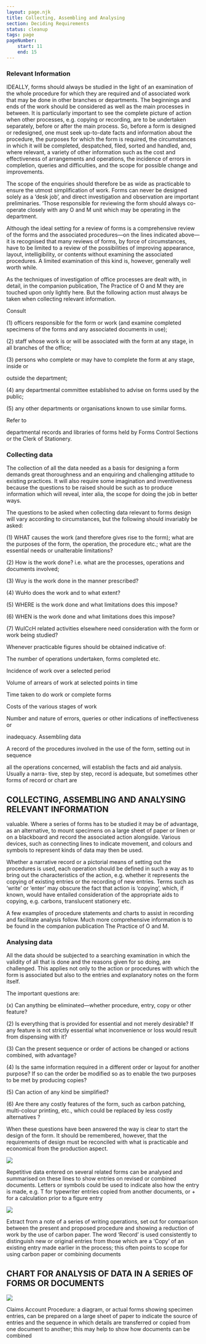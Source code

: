 ```yaml
---
layout: page.njk
title: Collecting, Assembling and Analysing
section: Deciding Requirements
status: cleanup
tags: page
pageNumber:
    start: 11
    end: 15
---
```


### Relevant Information

IDEALLY, forms should always be studied in the light of an examination of the whole
procedure for which they are required and of associated work that may be done in
other branches or departments. The beginnings and ends of the work should be considered as well as the main processes in between. It is particularly important to see the
complete picture of action when other processes, e.g. copying or recording, are to be
undertaken separately, before or after the main process. So, before a form is designed
or redesigned, one must seek up-to-date facts and information about the procedure,
the purposes for which the form is required, the circumstances in which it will be
completed, despatched, filed, sorted and handled, and, where relevant, a variety of
other information such as the cost and effectiveness of arrangements and operations,
the incidence of errors in completion, queries and difficulties, and the scope for possible
change and improvements.

The scope of the enquiries should therefore be as wide as practicable to ensure the
utmost simplification of work. Forms can never be designed solely as a ‘desk job’, and
direct investigation and observation are important preliminaries. ‘Those responsible
for reviewing the form should always co-operate closely with any O and M unit which
may be operating in the department.

Although the ideal setting for a review of forms is a comprehensive review of the
forms and the associated procedures—on the lines indicated above—it is recognised
that many reviews of forms, by force of circumstances, have to be limited to a review
of the possibilities of improving appearance, layout, intelligibility, or contents without
examining the associated procedures. A limited examination of this kind is, however,
generally well worth while.

As the techniques of investigation of office processes are dealt with, in detail, in
the companion publication, The Practice of O and M they are touched upon only
lightly here. But the following action must always be taken when collecting relevant
information.

Consult

(1) officers responsible for the form or work (and examine completed specimens of
the forms and any associated documents in use);

(2) staff whose work is or will be associated with the form at any stage, in all
branches of the office;

(3) persons who complete or may have to complete the form at any stage, inside or

outside the department;

(4) any departmental committee established to advise on forms used by the public;

(5) any other departments or organisations known to use similar forms.

Refer to

departmental records and libraries of forms held by Forms Control Sections or the
Clerk of Stationery.

### Collecting data

The collection of all the data needed as a basis for designing a form demands great
thoroughness and an enquiring and challenging attitude to existing practices. It will
also require some imagination and inventiveness because the questions to be raised
should be such as to produce information which will reveal, inter alia, the scope for
doing the job in better ways.

The questions to be asked when collecting data relevant to forms design will vary
according to circumstances, but the following should invariably be asked:

(1) WHAT causes the work (and therefore gives rise to the form); what are the
purposes of the form, the operation, the procedure etc.; what are the essential needs
or unalterable limitations?

(2) How is the work done? i.e. what are the processes, operations and documents
involved;

(3) Wuy is the work done in the manner prescribed?

(4) WuHo does the work and to what extent?

(5) WHERE is the work done and what limitations does this impose?

(6) WHEN is the work done and what limitations does this impose?

(7) WuICcH related activities elsewhere need consideration with the form or work
being studied?

Whenever practicable figures should be obtained indicative of:

The number of operations undertaken, forms completed etc.

Incidence of work over a selected period

Volume of arrears of work at selected points in time

Time taken to do work or complete forms

Costs of the various stages of work

Number and nature of errors, queries or other indications of ineffectiveness or

inadequacy.
Assembling data

A record of the procedures involved in the use of the form, setting out in sequence

all the operations concerned, will establish the facts and aid analysis. Usually a narra-
tive, step by step, record is adequate, but sometimes other forms of record or chart are

## COLLECTING, ASSEMBLING AND ANALYSING RELEVANT INFORMATION

valuable. Where a series of forms has to be studied it may be of advantage, as an
alternative, to mount specimens on a large sheet of paper or linen or on a blackboard
and record the associated action alongside. Various devices, such as connecting lines
to indicate movement, and colours and symbols to represent kinds of data may then
be used.

Whether a narrative record or a pictorial means of setting out the procedures is used,
each operation should be defined in such a way as to bring out the characteristics of the
action, e.g. whether it represents the copying of existing entries or the recording of
new entries. Terms such as ‘write’ or ‘enter’ may obscure the fact that action is
‘copying’, which, if known, would have entailed consideration of the appropriate aids
to copying, e.g. carbons, translucent stationery etc.

A few examples of procedure statements and charts to assist in recording and
facilitate analysis follow. Much more comprehensive information is to be found in
the companion publication The Practice of O and M.

### Analysing data

All the data should be subjected to a searching examination in which the validity of
all that is done and the reasons given for so doing, are challenged. This applies not
only to the action or procedures with which the form is associated but also to the
entries and explanatory notes on the form itself.

The important questions are:

(x) Can anything be eliminated—whether procedure, entry, copy or other feature?

(2) Is everything that is provided for essential and not merely desirable? If any
feature is not strictly essential what inconvenience or loss would result from dispensing
with it?

(3) Can the present sequence or order of actions be changed or actions combined,
with advantage?

(4) Is the same information required in a different order or layout for another
purpose? If so can the order be modified so as to enable the two purposes to be met by
producing copies?

(5) Can action of any kind be simplified?

(6) Are there any costly features of the form, such as carbon patching, multi-colour
printing, etc., which could be replaced by less costly alternatives ?

When these questions have been answered the way is clear to start the design of the
form. It should be remembered, however, that the requirements of design must be
reconciled with what is practicable and economical from the production aspect.

![](14-top.png)

Repetitive data entered on several related forms can be analysed and summarised on these
lines to show entries on revised or combined documents. Letters or symbols could be used
to indicate also how the entry is made, e.g. T for typewriter entries copied from another
documents, or + for a calculation prior to a figure entry

![](14-bottom.png)

Extract from a note of a series of writing operations, set out for comparison between the
present and proposed procedure and showing a reduction of work by the use of carbon
paper. The word ‘Record’ is used consistently to distinguish new or original entries from
those which are a ‘Copy’ of an existing entry made earlier in the process; this often points
to scope for using carbon paper or combining documents

## CHART FOR ANALYSIS OF DATA IN A SERIES OF FORMS OR DOCUMENTS

![](15-middle.png)

Claims Account Procedure: a diagram, or actual forms showing specimen entries, can be
prepared on a large sheet of paper to indicate the source of entries and the sequence in
which details are transferred or copied from one document to another; this may help to
show how documents can be combined
